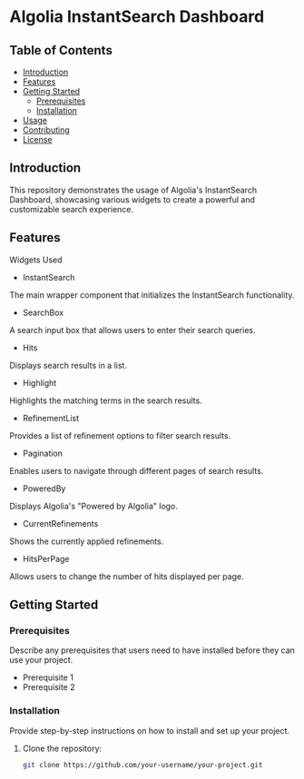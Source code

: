 # Algolia InstantSearch Dashboard


## Table of Contents

- [Introduction](#introduction)
- [Features](#features)
- [Getting Started](#getting-started)
  - [Prerequisites](#prerequisites)
  - [Installation](#installation)
- [Usage](#usage)
- [Contributing](#contributing)
- [License](#license)

## Introduction

This repository demonstrates the usage of Algolia's InstantSearch Dashboard, showcasing various widgets to create a powerful and customizable search experience.


## Features

Widgets Used

 - InstantSearch

The main wrapper component that initializes the InstantSearch functionality.

 - SearchBox

A search input box that allows users to enter their search queries.

 - Hits

Displays search results in a list.

 - Highlight

Highlights the matching terms in the search results.

 - RefinementList

Provides a list of refinement options to filter search results.

 - Pagination

Enables users to navigate through different pages of search results.

 - PoweredBy

Displays Algolia's "Powered by Algolia" logo.

 - CurrentRefinements

Shows the currently applied refinements.

 - HitsPerPage

Allows users to change the number of hits displayed per page.

## Getting Started

### Prerequisites

Describe any prerequisites that users need to have installed before they can use your project.

- Prerequisite 1
- Prerequisite 2

### Installation

Provide step-by-step instructions on how to install and set up your project.

1. Clone the repository:

   ```bash
   git clone https://github.com/your-username/your-project.git
